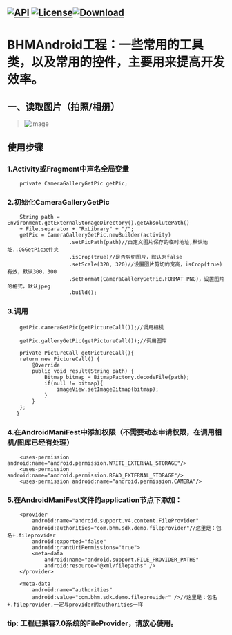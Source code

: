 [![API](https://img.shields.io/badge/API-16%2B-brightgreen.svg)](https://android-arsenal.com/api?level=16) [![License](https://img.shields.io/badge/license-Apache%202-green.svg)](https://www.apache.org/licenses/LICENSE-2.0)[![Download](https://api.bintray.com/packages/bikie/bhm-sdk/BHMLibrary/images/download.svg) ](https://bintray.com/bikie/bhm-sdk/BHMLibrary/_latestVersion)
----
BHMAndroid工程：一些常用的工具类，以及常用的控件，主要用来提高开发效率。
=====

一、读取图片（拍照/相册）
-------  
>![image](https://github.com/buhuiming/BHMAndroid/blob/master/screenShots/3.jpg) 


## 使用步骤
>

### 1.Activity或Fragment中声名全局变量

        private CameraGalleryGetPic getPic;

### 2.初始化CameraGalleryGetPic
               
        String path = Environment.getExternalStorageDirectory().getAbsolutePath()
        + File.separator + "RxLibrary" + "/";
        getPic = CameraGalleryGetPic.newBuilder(activity)
                        .setPicPath(path)//自定义图片保存的临时地址,默认地址..CGGetPic文件夹
                        .isCrop(true)//是否剪切图片，默认为false
                        .setScale(320, 320)//设置图片剪切的宽高，isCrop(true)有效，默认300，300
                        .setFormat(CameraGalleryGetPic.FORMAT_PNG)，设置图片的格式，默认jpeg
                        .build();


### 3.调用
        getPic.cameraGetPic(getPictureCall());//调用相机
        
        getPic.galleryGetPic(getPictureCall());//调用图库
        
        private PictureCall getPictureCall(){
        return new PictureCall() {
            @Override
            public void result(String path) {
                Bitmap bitmap = BitmapFactory.decodeFile(path);
                if(null != bitmap){
                    imageView.setImageBitmap(bitmap);
                }
            }
        };
       }
                
### 4.在AndroidManiFest中添加权限（不需要动态申请权限，在调用相机/图库已经有处理）
        <uses-permission android:name="android.permission.WRITE_EXTERNAL_STORAGE"/>
        <uses-permission android:name="android.permission.READ_EXTERNAL_STORAGE"/>
        <uses-permission android:name="android.permission.CAMERA"/>

### 5.在AndroidManiFest文件的application节点下添加：
        <provider
            android:name="android.support.v4.content.FileProvider"
            android:authorities="com.bhm.sdk.demo.fileprovider"//这里是：包名+.fileprovider
            android:exported="false"
            android:grantUriPermissions="true">
            <meta-data
                android:name="android.support.FILE_PROVIDER_PATHS"
                android:resource="@xml/filepaths" />
        </provider>

        <meta-data
            android:name="authorities"
            android:value="com.bhm.sdk.demo.fileprovider" />//这里是：包名+.fileprovider,一定与provider的authorities一样
        
### tip: 工程已兼容7.0系统的FileProvider，请放心使用。






